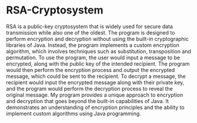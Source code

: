# RSA-Cryptosystem
RSA is a public-key cryptosystem that is widely used for secure data transmission while also one of the oldest.
The program is designed to perform encryption and decryption without using the built-in cryptographic libraries of Java. Instead, the program implements a custom encryption algorithm, which involves techniques such as substitution, transposition and permutation.
To use the program, the user would input a message to be encrypted, along with the public key of the intended recipient. The program would then perform the encryption process and output the encrypted message, which could be sent to the recipient. To decrypt a message, the recipient would input the encrypted message along with their private key, and the program would perform the decryption process to reveal the original message.
My program provides a unique approach to encryption and decryption that goes beyond the built-in capabilities of Java. It demonstrates an understanding of encryption principles and the ability to implement custom algorithms using Java programming.
